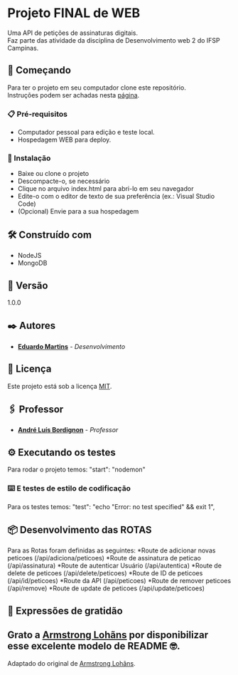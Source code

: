 # Projeto FINAL de WEB 

Uma API de petições de assinaturas digitais. <br>
Faz parte das atividade da disciplina de Desenvolvimento web 2 do IFSP Campinas.

## 🚀 Começando

Para ter o projeto em seu computador clone este repositório.   
Instruções podem ser achadas nesta [página](https://docs.github.com/pt/repositories/creating-and-managing-repositories/cloning-a-repository).

### 📋 Pré-requisitos

* Computador pessoal para edição e teste local. 
* Hospedagem WEB para deploy. 

### 🔧 Instalação

* Baixe ou clone o projeto
* Descompacte-o, se necessário
* Clique no arquivo index.html para abri-lo em seu navegador
* Edite-o com o editor de texto de sua preferência (ex.: Visual Studio Code)
* (Opcional) Envie para a sua hospedagem

## 🛠️ Construído com

* NodeJS
* MongoDB

## 📌 Versão

1.0.0

## ✒️ Autores

* **[Eduardo Martins](https://github.com/EduMartins57)** - *Desenvolvimento* 

## 📄 Licença

Este projeto está sob a licença [MIT](https://github.com/git/git-scm.com/blob/main/MIT-LICENSE.txt).

## 🖇️ Professor 

* **[André Luís Bordignon](https://github.com/wab030)** - *Professor* 

## ⚙️ Executando os testes

Para rodar o projeto temos:
 "start": "nodemon"

### ⌨️ E testes de estilo de codificação

Para os testes temos:
    "test": "echo \"Error: no test specified\" && exit 1",
   

## 📦 Desenvolvimento das ROTAS

Para as Rotas foram definidas as seguintes:
    *Route de adicionar novas peticoes (/api/adiciona/peticoes)
    *Route de assinatura de peticao (/api/assinatura)
    *Route de autenticar Usuário (/api/autentica)
    *Route de delete de peticoes (/api/delete/peticoes)
    *Route de ID de peticoes (/api/id/peticoes)
    *Route da API (/api/peticoes)
    *Route de remover peticoes (/api/remove)
    *Route de update de peticoes (/api/update/peticoes)

## 🎁 Expressões de gratidão

Grato a [Armstrong Lohãns](https://gist.github.com/lohhans) por disponibilizar esse excelente modelo de README 🤓.
---
Adaptado do original de [Armstrong Lohãns](https://gist.github.com/lohhans).
